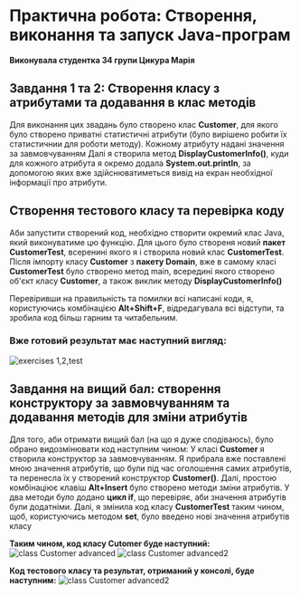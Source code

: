 # Практична робота: Створення, виконання та запуск Java-програм
**Виконувала студентка 34 групи Цикура Марія**

## Завдання 1 та 2: Створення класу з атрибутами та додавання в клас методів
Для виконання цих звадань було створено клас **Customer**, для якого було створено приватні статистичні атрибути (було вирішено робити їх статистичнии для роботи методу). Кожному атрибуту надані значення за завмовчуванням
Далі я створила метод **DisplayCustomerInfo()**, куди для кожного атрибута я окремо додала **System.out.println**, за допомогою яких вже здійснюватиметься вивід на екран
необхідної інформації про атрибути.

## Створення тестового класу та перевірка коду
Аби запустити створений код, необхідно створити окремий клас Java, який виконуватиме цю функцію. Для цього було створеня новий **пакет CustomerTest**, всеренині якого я і створила новий клас **CustomerTest**. Після імпорту класу **Customer** з **пакету Domain**, вже в самому класі **CustomerTest** було створено метод main, всередині якого створено об'єкт класу **Customer**, а також виклик методу **DisplayCustomerInfo()**

Перевіривши на правильність та помилки всі написані коди, я, користуючись комбінацією **Alt+Shift+F**, відредагувала всі відступи, та зробила код більш гарним та читабельним. 
### Вже готовий результат має наступний вигляд:
![exercises 1,2,test](done.png)

## Завдання на вищий бал: створення конструктору за завмовчуванням та додавання методів для зміни атрибутів
Для того, аби отримати вищий бал (на що я дуже сподіваюсь), було обрано видозмінювати код наступним чином:
У класі **Customer** я створила конструктор за завмовчуванням. Я прибрала вже поставлені мною значення атрибутів, що були під час оголошення самих атрибутів, та перенесла їх у створений конструктор **Customer()**. Далі, простою комбінаціює клавіш **Alt+Insert** було створено методи зміни атрибутів. У два методи було додано **цикл if**, що перевіряє, аби значення атрибутів були додатніми.
Далі, я змінила код класу **CustomerTest** таким чином, щоб, користуючись методом **set**, було введено нові значення атрибутів класу

**Таким чином, код класу Cutomer буде наступний:**
![class Customer advanced](advanced(1).png)
![class Customer advanced2](advanced(2).png)



**Код тестового класу та результат, отриманий у консолі, буде наступним:**
![class Customer advanced2](advanced(3).png)
